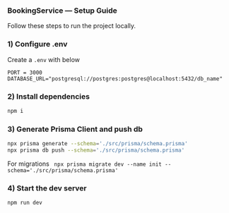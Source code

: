 ### BookingService — Setup Guide

Follow these steps to run the project locally.

### 1) Configure .env
Create a `.env` with below

```env
PORT = 3000
DATABASE_URL="postgresql://postgres:postgres@localhost:5432/db_name"
```



### 2) Install dependencies
```bash
npm i
```

### 3) Generate Prisma Client and push db
```bash
npx prisma generate --schema='./src/prisma/schema.prisma'
npx prisma db push --schema='./src/prisma/schema.prisma'
```
For migrations 
``` npx prisma migrate dev --name init --schema='./src/prisma/schema.prisma'```



### 4) Start the dev server
```bash
npm run dev
```



